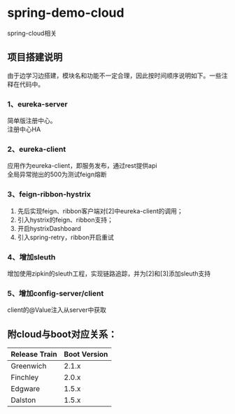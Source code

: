 # spring-demo-cloud
spring-cloud相关<br>
## 项目搭建说明
由于边学习边搭建，模块名和功能不一定合理，因此按时间顺序说明如下。一些注释在代码中。
### 1、eureka-server
简单版注册中心。<br>
注册中心HA
### 2、eureka-client
应用作为eureka-client，即服务发布，通过rest提供api<br>
全局异常抛出的500为测试feign熔断<br>
### 3、feign-ribbon-hystrix
1. 先后实现feign、ribbon客户端对[2]中eureka-client的调用；
2. 引入hystrix的feign、ribbon支持；
3. 开启hystrixDashboard
4. 引入spring-retry，ribbon开启重试
### 4、增加sleuth
增加使用zipkin的sleuth工程，实现链路追踪，并为[2]和[3]添加sleuth支持
### 5、增加config-server/client
client的@Value注入从server中获取

## 附cloud与boot对应关系：
Release Train | Boot Version
| - | - |
Greenwich | 2.1.x
Finchley | 2.0.x
Edgware | 1.5.x
Dalston | 1.5.x
